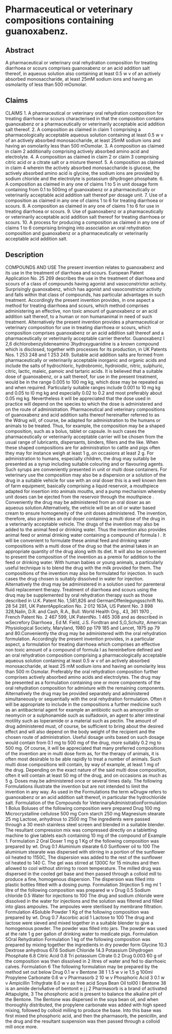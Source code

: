 # Pharmaceutical or veterinary compositions containing guanoxabenz.

## Abstract
A pharmaceutical or veterinary oral rehydration composition for treating diarrhoea or scours comprises guanoxabenz or an acid addition salt thereof, in aqueous solution also containing at least 0.5 w v of an actively absorbed monosaccharide, at least 25mM sodium ions and having an osmolarity of less than 500 mOsmolar.

## Claims
CLAIMS 1. A pharmaceutical or veterinary oral rehydration composition for treating diarrhoea or scours characterised in that the composition contains guanoxabenz or a pharmaceutically or veterinarily acceptable acid addition salt thereof. 2. A composition as claimed in claim 1 comprising a pharmacologically acceptable aqueous solution containing at least 0.5 w v of an actively absorbed monosaccharide, at least 25mM sodium ions and having an osmolarity less than 500 mOsmolar. 3. A composition as claimed in claim 2 additionally comprising actively absorbed amino acid and electrolyte. 4. A composition as claimed in claim 2 or claim 3 comprising citric acid or a citrate salt or a mixture thereof. 5. A composition as claimed in claim 4 wherein the actively absorbed monosaccharide is glucose, the actively absorbed amino acid is glycine, the sodium ions are provided by sodium chloride and the electrolyte is potassium dihydrogen phosphate. 6. A composition as claimed in any one of claims 1 to 5 in unit dosage form containing from 0.1 to 500mg of guanoxabenz or a pharmaceutically or veterinarily acceptable acid addition salt thereof per dosage unit. 7. Use of a composition as claimed in any one of claims 1 to 6 for treating diarrhoea or scours. 8. A composition as claimed in any one of claims 1 to 6 for use in treating diarrhoea or scours. 9. Use of guanoxabenz or a pharmaceutically or veterinarily acceptable acid addition salt thereof for treating diarrhoea or scours. 10. A process for producing a composition as claimed in any one of claims 1 to 6 comprising bringing into association an oral rehydration composition and guanoxabenz or a pharmaceutically or veterinarily acceptable acid addition salt.

## Description
COMPOUNDS AND USE The present invention relates to guanoxabenz and its use in the treatment of diarrhoea and scours. European Patent Application No. 25 269 describes the use in the treatment of diarrhoea and scours of a class of compounds having agonist and vasoconstrictor activity. Surprisingly guanoxabenz, which has agonist and vasoconstrictor activity and falls within that class of compounds, has particular advantages in such treatment. Accordingly the present invention provides, in one aspect a method for treating diarrhoea and scours, which method comprises administering an effective, non toxic amount of guanoxabenz or an acid addition salt thereof, to a human or non humananimal in need of such treatment. Alternatively the present invention provides a pharmaceutical or veterinary composition for use in treating diarrhoea or scours, which composition comprises guanoxabenz or an acid addition salt thereof and a pharmaceutically or veterinarily acceptable carrier therefor. Guanoxabenz l 2,6 dichlorobenzylideneamino 3hydroxyguanidine is a known compound which is disclosed, together with processes for its production, in UK Patents Nos. 1 253 248 and 1 253 249. Suitable acid addition salts are formed from pharmaceutically or veterinarily acceptable inorganic and organic acids and include the salts of hydrochloric, hydrobromic, hydroiodic, nitric, sulphuric, citric, lactic, maleic, pamoic and tartaric acids. It is believed that a suitable dose of guanoxabenz, or a salt thereof, for use in the present treatment, would be in the range 0.005 to 100 mg kg, which dose may be repeated as and when required. Particularly suitable ranges include 0.001 to 10 mg kg and 0.05 to l0 mg kg and especially 0.02 to 0.2 and most preferably about 0.05 mg kg. Nevertheless it will be appreciated that the dose used in practice will depend on the species to which the dose is administered and on the route of administration. Pharmaceutical and veterinary compositions of guanoxabenz and acid addition salts thereof hereinafter referred to as the Wdrug will, of course, be adapted for administration to the humans or animals to be treated. Thus, for example, the composition may be a shaped composition, such as a bolus, tablet or capsule. In such cases the pharmaceutically or veterinarily acceptable carrier will be chosen from the usual range of lubricants, dispersants, binders, fillers and the like. When these shaped compositions are for administration to cattle and pigs often they may for instance weigh at least 1 g,.on occasions at least 2 g. For administration to humans, especially children, the drug may suitably be presented as a syrup including suitable colouring and or flavouring agents. Such syrups are conveniently presented in unit or multi dose containers. For veterinary use the composition may also be a dispersion or a solution of the drug in a suitable vehicle for use with an oral doser this is a well known item of farm equipment, basically comprising a liquid reservoir, a mouthpiece adapted for insertion into animals mouths, and a pump mechanism whereby unit doses can be ejected from the reservoir through the mouthpiece . Conveniently the drug may be administered from an oral doser as an aqueous solution.Alternatively, the vehicle will be an oil or water based cream to ensure homogeneity of the unit doses administered. The invention, therefore, also provides an oral doser containing a multi dose of the drug in a veterinarily acceptable vehicle. The drugs of the invention may also be added to the animal feed or drinking water. Thus the invention also provides animal feed or animal drinking water containing a compound of formula I . It will be convenient to formulate these animal feed and drinking water compositions with a multi dose of the drug so that the animal takes in an appropriate quantity of the drug along with its diet. It will also be convenient to present the composition of the invention as a premix for addition to the feed or drinking water. With human babies or young animals, a particularly useful technique is to blend the drug with the milk provided for them. The compositions of the invention may also be formulated for injection. In such cases the drug chosen is suitably dissolved in water for injection. Alternatively the drug may be administered in a solution used for parenteral fluid replacement therapy. Treatment of diarrhoea and scours using the druq may be supplemented by oral rehydration therapy such as those described in U.K. Patent No. 1,581,826 and GermanOffenlegungsschrift No. 28 54 281, UK PatentApplication No. 2 012 163A, US Patent No. 3 898 328,Nalin, D.R. and Cash, R.A., Bull. World Health Org., 43, 361 1970 , French Patent No. 2 467 599, UK PatentNo. 1 465 308 and as described in wSecrefory Diarrhoea , Ed M. Field, J.S. Fordtran and S,G,Schultz, American Physiological Society, Maryland, 1980 pp 179 185 and Lancet, 1975 pp 79 and 80.Conveniently the drug may be administered with the oral rehydration formulation. Accordingly the present invention provides, in a particular aspect, a formulation for treating diarrhoea which comprises an effective non toxic amount of a compound of formula I as hereinbefore defined and an oral rehydration composition comprising a pharmacologically acceptable aqueous solution containing at least 0.5 w v of an actively absorbed monosaccharide, at least 25 mM sodium ions and having an osmolarity less than 500 m Osmolar. Preferably the oral rehydration composition further comprises actively absorbed amino acids and electrolytes. The drug may be presented as a formulation containing one or more components of the oral rehydration composition for admixture with the remaining components. Alternatively the drug may be provided separately and administered simultaneously or sequentially with the oral rehydration formulation. Often it will be appropriate to include in the compositions a further medicine such as an antibacterial agent for example an antibiotic such as amoxycillin or neomycin or a sulphonamide such as sulfadoxin, an agent to alter intestinal motility such as loperamide or a material such as pectin. The amount of drug administered must, of course, be sufficient to bring about the desired effect and will also depend on the body weight of the recipient and the chosen route of administration. Useful dosage units based on such dosage would contain from 0.1 mg to 500 mg of the drug, more suitably 0.2 mg to 500 mg. Of course, it will be appreciated that many preferred compositions of the invention are in multi dose form as, for the therapy of animals, it is often most desirable to be able rapidly to treat a number of animals. Such multi dose compositions will contain, by way of example, at least 1 mg of the drug. Depending on the exact nature of the said multi dose composition, often it will contain at least 50 mg of the drug, and on occasions as much as 5 g. Doses may.be administered once or several times daily. The following Formulations illustrate the invention but are not intended to limit the invention in any way. As used in the Formulations the term wDrugw refers to guanoxabenz or an acid addition salt thereof, in particular the hydrochloride salt. Formulation of the Compounds for VeterinaryAdministrationFormulation 1 Bolus Boluses of the following composition were prepared Drug 100 mg Microcrystalline cellulose 500 mg Corn starch 250 mg Magnesium stearate 25 mg Lactose, anhydrous to 2500 mg The ingredients were passed through a 30 mesh stainless steel screen and blended in a suitable blender. The resultant compression mix was compressed directly on a tabletting machine to give tablets each containing 10 mg of the compound of Example 1. Formulation 2 Oral Doser 1 mg g 1 Kg of the following composition was prepared by wt. Drug 0.1 Aluminium stearate 6.0 Sunflower oil to 100 The aluminium stearate was dispersed with stirring in a portion of the sunflower oil heated to 1150C, The dispersion was added to the rest of the sunflower oil heated to 140 C. The gel was stirred at 1300C for 15 minutes and then allowed to cool without stirring to room temperature. The milled drug was dispersed in the cooled gel base and then passed through a colloid mill to produce a fine, homogenous dispersion. The dispersion was filled into plastic bottles fitted with a dosing pump. Formulation 3Injection 5 mg ml 1 litre of the following composition was prepared w v Drug 0.5 Sodium chloride 0.5 Water for injections to 100 The drug and sodium chloride were dissolved in the water for injections and the solution was filtered and filled into glass ampoules. The ampoules were sterilised by membrane filtration. Formulation 4Soluble Powder 1 Kg of the following composition was prepared by wt. Drug 0.7 Ascorbic acid 1 Lactose to 100 The drug and lactose were sieved and mixed together in a suitable blender to give a homogenous powder. The powder was filled into jars. The powder was used at the rate 1 g per gallon of drinking water to medicate pigs. Formulation 5Oral Rehydration Formulation 1 kg of the following composition was prepared by mixing together the ingredients in dry powder form Glycine 10.3 Dextrose anhydrous 67.6 Sodium Chloride 14.3 Potassium Dihydrogen Phosphate 6.8 Citric Acid 0.8 Tri potassium Citrate 0.2 Drug 0.003 60 g of the composition was then dissolved in 2 litres of water and fed to diarrhoeic calves. Formulation 6 The following formulation may be prepared by the method set out below Drug 0.1 w v Bentone 38 1 1.5 w v ie 1.5 g 100ml Propylene Carbonate 0.6 w v Pharmasorb 2 10 w v Phosphoric Acid 3 0.1 w v Ampicillin Trihydrate 6.0 w v as free acid Soya Bean Oil tol00 I Bentone 38 is an amide derivÅative of bentonit e j j 2 Pharmasorb is a brand of activated Attapulgite, 3 The phosphoric acid is present to balance the alkaline pH of the Bentone. The Bentone was dispersed in the soya bean oil, and when thoroughly distributed, the propylene carbonate was added with high speed mixing, followed by colloid milling to produce the base. Into this base was first mixed the phosphoric acid, and then the pharmasorb, the penicillin, and the drug and the resultant suspension was then passed through a colloid mill once more.